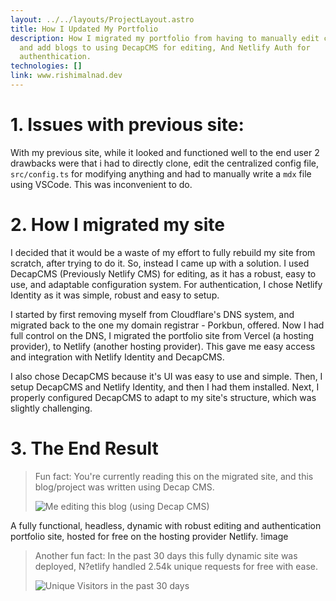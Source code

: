 ```yaml
---
layout: ../../layouts/ProjectLayout.astro
title: How I Updated My Portfolio
description: How I migrated my portfolio from having to manually edit config.ts
  and add blogs to using DecapCMS for editing, And Netlify Auth for
  authenthication.
technologies: []
link: www.rishimalnad.dev
---
```

# 1. Issues with previous site:

With my previous site, while it looked and functioned well to the end user 2 drawbacks were that i had to directly clone, edit the centralized config file, `src/config.ts` for modifying anything and had to manually write a `mdx` file using VSCode. This was inconvenient to do.

# 2. How I migrated my site

I decided that it would be a waste of my effort to fully rebuild my site from scratch, after trying to do it. So, instead I came up with a solution. I used DecapCMS (Previously Netlify CMS) for editing, as it has a robust, easy to use, and adaptable configuration system. For authentication, I chose Netlify Identity as it was simple, robust and easy to setup.

I started by first removing myself from Cloudflare's DNS system, and migrated back to the one my domain registrar - Porkbun, offered. Now I had full control on the DNS, I migrated the portfolio site from Vercel (a hosting provider), to Netlify (another hosting provider). This gave me easy access and integration with Netlify Identity and DecapCMS.

I also chose DecapCMS because it's UI was easy to use and simple. Then, I setup DecapCMS and Netlify Identity, and then I had them installed. Next, I properly configured DecapCMS to adapt to my site's structure, which was slightly challenging.

# 3. The End Result

> Fun fact: You're currently reading this on the migrated site, and this blog/project was written using Decap CMS.
>
> ![Me editing this blog (using Decap CMS)](/images/image-2-.png "Me editing this blog (using Decap CMS)")

A fully functional, headless, dynamic with robust editing and authentication portfolio site, hosted for free on the hosting provider Netlify.
!image

> Another fun fact: In the past 30 days this fully dynamic site was deployed, N?etlify handled 2.54k unique requests for free with ease.
>
> ![Unique Visitors in the past 30 days](/images/image-1-.png "Unique Visitors in the past 30 days")
